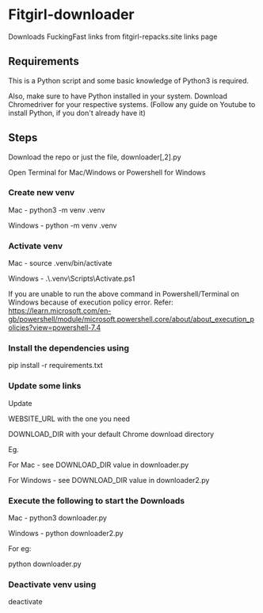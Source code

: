 # Fitgirl-downloader

Downloads FuckingFast links from fitgirl-repacks.site links page

## Requirements

This is a Python script and some basic knowledge of Python3 is required.

Also, make sure to have Python installed in your system. Download Chromedriver for your respective systems. (Follow any guide on Youtube to install Python, if you don't already have it)

## Steps

Download the repo or just the file, downloader[,2].py

Open Terminal for Mac/Windows or Powershell for Windows

### Create new venv

Mac - python3 -m venv .venv

Windows - python -m venv .venv

### Activate venv

Mac - source .venv/bin/activate

Windows - .\\.venv\Scripts\Activate.ps1

If you are unable to run the above command in Powershell/Terminal on Windows because of execution policy error. Refer: https://learn.microsoft.com/en-gb/powershell/module/microsoft.powershell.core/about/about_execution_policies?view=powershell-7.4

### Install the dependencies using

pip install -r requirements.txt

### Update some links

Update

WEBSITE_URL with the one you need

DOWNLOAD_DIR with your default Chrome download directory

Eg.

For Mac - see DOWNLOAD_DIR value in downloader.py

For Windows - see DOWNLOAD_DIR value in downloader2.py

### Execute the following to start the Downloads

Mac - python3 downloader.py

Windows - python downloader2.py

For eg:

python downloader.py

### Deactivate venv using

deactivate
